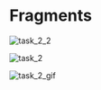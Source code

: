 # Fragments

![task_2_2](https://user-images.githubusercontent.com/41099217/111617990-f4528a80-880b-11eb-965a-76301d22c00f.png)

![task_2](https://user-images.githubusercontent.com/41099217/111618001-f74d7b00-880b-11eb-90bd-b420a4c9db47.png)

![task_2_gif](https://user-images.githubusercontent.com/41099217/111618012-f9afd500-880b-11eb-9ec1-b1f3656efaec.gif)
